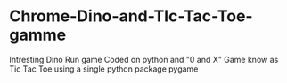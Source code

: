 # Chrome-Dino-and-TIc-Tac-Toe-gamme
Intresting Dino Run game Coded on python and "0 and X" Game know as Tic Tac Toe using a single python package pygame
